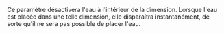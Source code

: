 Ce paramètre désactivera l'eau à l'intérieur de la dimension. Lorsque l'eau est placée dans une telle dimension, elle disparaîtra instantanément, de sorte qu'il ne sera pas possible de placer l'eau.